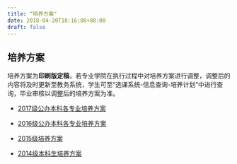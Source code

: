 ```yaml
---
title: “培养方案"
date: 2018-04-20T18:16:08+08:00
draft: false
---
```


## 培养方案

培养方案为**印刷版定稿**，若专业学院在执行过程中对培养方案进行调整，调整后的内容将及时更新至教务系统，学生可至“选课系统-信息查询-培养计划“中进行查询，毕业审核以调整后的培养方案为准。

- [2017级公办本科各专业培养方案](http://i.hdu.edu.cn/dcp/forward.action?path=/portal/portal&p=pimHomePage#%23m%3Dpim%26t%3Dpd%26ptt%3Dd%26ptc%3D12988%26pt%3D%26pd%3D%26ps%3D%26psh%3D)

- [2016级公办本科各专业培养方案](http://i.hdu.edu.cn/dcp/forward.action?path=/portal/portal&p=pimHomePage#%23m%3Dpim%26t%3Dpd%26ptt%3Dd%26ptc%3D9831%26pt%3D%26pd%3D%26ps%3D%26psh%3D)

- [2015级培养方案](http://i.hdu.edu.cn/dcp/forward.action?path=/portal/portal&p=pimHomePage#%23m%3Dpim%26t%3Dpd%26ptt%3Dd%26ptc%3D7508%26pt%3D%26pd%3D%26ps%3D%26psh%3D)

- [2014级本科生培养方案](http://i.hdu.edu.cn/dcp/forward.action?path=/portal/portal&p=pimHomePage#%23m%3Dpim%26t%3Dpd%26ptt%3Dd%26ptc%3D5290%26pt%3D%26pd%3D%26ps%3D%26psh%3D)